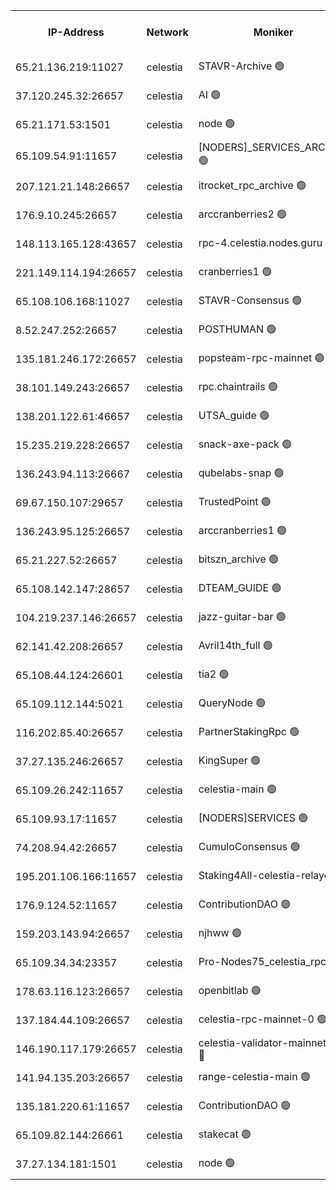 


<table><tr><th>IP-Address</th><th>Network</th><th>Moniker</th><th>Latest Block Height</th><th>Earliest Block Height</th><th>Catching Up</th><th>Tx Index</th><th>Voting Power</th><th>Scan Time</th></tr><tr><td>65.21.136.219:11027</td><td>celestia</td><td>STAVR-Archive 🟢</td><td>2563970</td><td>1</td><td>False</td><td>on</td><td>0</td><td>2024-10-14T18:03:53.576063768UTC</td></tr><tr><td>37.120.245.32:26657</td><td>celestia</td><td>AI 🟢</td><td>2563970</td><td>1</td><td>False</td><td>off</td><td>0</td><td>2024-10-14T18:03:53.958757230UTC</td></tr><tr><td>65.21.171.53:1501</td><td>celestia</td><td>node 🟢</td><td>2563970</td><td>1</td><td>False</td><td>on</td><td>0</td><td>2024-10-14T18:03:54.311683783UTC</td></tr><tr><td>65.109.54.91:11657</td><td>celestia</td><td>[NODERS]_SERVICES_ARCHIVE 🟢</td><td>2563973</td><td>1</td><td>False</td><td>on</td><td>0</td><td>2024-10-14T18:04:31.957227438UTC</td></tr><tr><td>207.121.21.148:26657</td><td>celestia</td><td>itrocket_rpc_archive 🟢</td><td>2563973</td><td>1</td><td>False</td><td>on</td><td>0</td><td>2024-10-14T18:04:32.793885344UTC</td></tr><tr><td>176.9.10.245:26657</td><td>celestia</td><td>arccranberries2 🟢</td><td>2563977</td><td>1</td><td>False</td><td>on</td><td>0</td><td>2024-10-14T18:05:16.972025574UTC</td></tr><tr><td>148.113.165.128:43657</td><td>celestia</td><td>rpc-4.celestia.nodes.guru 🟢</td><td>2563979</td><td>1</td><td>False</td><td>on</td><td>0</td><td>2024-10-14T18:05:38.386828634UTC</td></tr><tr><td>221.149.114.194:26657</td><td>celestia</td><td>cranberries1 🟢</td><td>2563980</td><td>1</td><td>False</td><td>on</td><td>0</td><td>2024-10-14T18:05:54.114010482UTC</td></tr><tr><td>65.108.106.168:11027</td><td>celestia</td><td>STAVR-Consensus 🟢</td><td>2563980</td><td>1</td><td>False</td><td>on</td><td>0</td><td>2024-10-14T18:05:58.611244871UTC</td></tr><tr><td>8.52.247.252:26657</td><td>celestia</td><td>POSTHUMAN 🟢</td><td>2563984</td><td>1</td><td>False</td><td>on</td><td>0</td><td>2024-10-14T18:06:40.603570349UTC</td></tr><tr><td>135.181.246.172:26657</td><td>celestia</td><td>popsteam-rpc-mainnet 🟢</td><td>2563987</td><td>1</td><td>False</td><td>on</td><td>0</td><td>2024-10-14T18:07:14.679604072UTC</td></tr><tr><td>38.101.149.243:26657</td><td>celestia</td><td>rpc.chaintrails 🟢</td><td>2563988</td><td>1</td><td>False</td><td>on</td><td>0</td><td>2024-10-14T18:07:28.420628817UTC</td></tr><tr><td>138.201.122.61:46657</td><td>celestia</td><td>UTSA_guide 🟢</td><td>2563990</td><td>1</td><td>False</td><td>on</td><td>0</td><td>2024-10-14T18:07:55.275701716UTC</td></tr><tr><td>15.235.219.228:26657</td><td>celestia</td><td>snack-axe-pack 🟢</td><td>2563990</td><td>1</td><td>False</td><td>off</td><td>0</td><td>2024-10-14T18:07:56.310749355UTC</td></tr><tr><td>136.243.94.113:26667</td><td>celestia</td><td>qubelabs-snap 🟢</td><td>2563993</td><td>1</td><td>False</td><td>on</td><td>0</td><td>2024-10-14T18:08:26.256093881UTC</td></tr><tr><td>69.67.150.107:29657</td><td>celestia</td><td>TrustedPoint 🟢</td><td>2563995</td><td>1</td><td>False</td><td>on</td><td>0</td><td>2024-10-14T18:08:43.491349333UTC</td></tr><tr><td>136.243.95.125:26657</td><td>celestia</td><td>arccranberries1 🟢</td><td>2563998</td><td>1</td><td>False</td><td>on</td><td>0</td><td>2024-10-14T18:09:27.296395500UTC</td></tr><tr><td>65.21.227.52:26657</td><td>celestia</td><td>bitszn_archive 🟢</td><td>2563999</td><td>1</td><td>False</td><td>on</td><td>0</td><td>2024-10-14T18:09:34.235828132UTC</td></tr><tr><td>65.108.142.147:28657</td><td>celestia</td><td>DTEAM_GUIDE 🟢</td><td>2564002</td><td>1</td><td>False</td><td>on</td><td>0</td><td>2024-10-14T18:10:11.045316916UTC</td></tr><tr><td>104.219.237.146:26657</td><td>celestia</td><td>jazz-guitar-bar 🟢</td><td>2564002</td><td>1</td><td>False</td><td>off</td><td>0</td><td>2024-10-14T18:10:18.025216996UTC</td></tr><tr><td>62.141.42.208:26657</td><td>celestia</td><td>Avril14th_full 🟢</td><td>2564005</td><td>1</td><td>False</td><td>on</td><td>0</td><td>2024-10-14T18:10:45.138302388UTC</td></tr><tr><td>65.108.44.124:26601</td><td>celestia</td><td>tia2 🟢</td><td>2371494</td><td>339581</td><td>False</td><td>on</td><td>0</td><td>2024-10-14T18:04:07.056429566UTC</td></tr><tr><td>65.109.112.144:5021</td><td>celestia</td><td>QueryNode 🟢</td><td>2371494</td><td>1406226</td><td>False</td><td>off</td><td>0</td><td>2024-10-14T18:08:04.946402826UTC</td></tr><tr><td>116.202.85.40:26657</td><td>celestia</td><td>PartnerStakingRpc 🟢</td><td>2371494</td><td>1588231</td><td>False</td><td>on</td><td>0</td><td>2024-10-14T18:04:09.440018914UTC</td></tr><tr><td>37.27.135.246:26657</td><td>celestia</td><td>KingSuper 🟢</td><td>2371494</td><td>1814358</td><td>False</td><td>off</td><td>0</td><td>2024-10-14T18:05:00.284012588UTC</td></tr><tr><td>65.109.26.242:11657</td><td>celestia</td><td>celestia-main 🟢</td><td>2563991</td><td>2362846</td><td>False</td><td>on</td><td>0</td><td>2024-10-14T18:08:09.500971802UTC</td></tr><tr><td>65.109.93.17:11657</td><td>celestia</td><td>[NODERS]SERVICES 🟢</td><td>2563989</td><td>2371581</td><td>False</td><td>on</td><td>0</td><td>2024-10-14T18:07:42.619570563UTC</td></tr><tr><td>74.208.94.42:26657</td><td>celestia</td><td>CumuloConsensus 🟢</td><td>2563980</td><td>2384001</td><td>False</td><td>on</td><td>0</td><td>2024-10-14T18:05:59.348754530UTC</td></tr><tr><td>195.201.106.166:11657</td><td>celestia</td><td>Staking4All-celestia-relayer 🟢</td><td>2564006</td><td>2399575</td><td>False</td><td>off</td><td>0</td><td>2024-10-14T18:10:56.448404539UTC</td></tr><tr><td>176.9.124.52:11657</td><td>celestia</td><td>ContributionDAO 🟢</td><td>2563999</td><td>2419178</td><td>False</td><td>on</td><td>0</td><td>2024-10-14T18:09:33.773091001UTC</td></tr><tr><td>159.203.143.94:26657</td><td>celestia</td><td>njhww 🟢</td><td>2563981</td><td>2443020</td><td>False</td><td>off</td><td>0</td><td>2024-10-14T18:06:06.227712845UTC</td></tr><tr><td>65.109.34.34:23357</td><td>celestia</td><td>Pro-Nodes75_celestia_rpc 🟢</td><td>2563987</td><td>2443026</td><td>False</td><td>on</td><td>0</td><td>2024-10-14T18:07:14.258494549UTC</td></tr><tr><td>178.63.116.123:26657</td><td>celestia</td><td>openbitlab 🟢</td><td>2563972</td><td>2479826</td><td>False</td><td>on</td><td>0</td><td>2024-10-14T18:04:23.243960940UTC</td></tr><tr><td>137.184.44.109:26657</td><td>celestia</td><td>celestia-rpc-mainnet-0 🟢</td><td>2563989</td><td>2517150</td><td>False</td><td>on</td><td>0</td><td>2024-10-14T18:07:42.224540111UTC</td></tr><tr><td>146.190.117.179:26657</td><td>celestia</td><td>celestia-validator-mainnet-0 🔴</td><td>2564000</td><td>2517150</td><td>False</td><td>off</td><td>8000018</td><td>2024-10-14T18:09:45.433507419UTC</td></tr><tr><td>141.94.135.203:26657</td><td>celestia</td><td>range-celestia-main 🟢</td><td>2563971</td><td>2518374</td><td>False</td><td>on</td><td>0</td><td>2024-10-14T18:04:12.349208855UTC</td></tr><tr><td>135.181.220.61:11657</td><td>celestia</td><td>ContributionDAO 🟢</td><td>2563984</td><td>2558743</td><td>False</td><td>off</td><td>0</td><td>2024-10-14T18:06:47.098012949UTC</td></tr><tr><td>65.109.82.144:26661</td><td>celestia</td><td>stakecat 🟢</td><td>2563989</td><td>2560501</td><td>False</td><td>on</td><td>0</td><td>2024-10-14T18:07:41.277275528UTC</td></tr><tr><td>37.27.134.181:1501</td><td>celestia</td><td>node 🟢</td><td>2563982</td><td>2563910</td><td>False</td><td>off</td><td>0</td><td>2024-10-14T18:06:19.150082269UTC</td></tr></table>